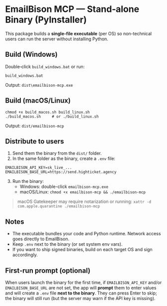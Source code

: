 # EmailBison MCP — Stand‑alone Binary (PyInstaller)

This package builds a **single-file executable** (per OS) so non-technical users can run the server without installing Python.

## Build (Windows)
Double‑click `build_windows.bat` or run:
```
build_windows.bat
```
Output: `dist\emailbison-mcp.exe`

## Build (macOS/Linux)
```
chmod +x build_macos.sh build_linux.sh
./build_macos.sh     # or ./build_linux.sh
```
Output: `dist/emailbison-mcp`

## Distribute to users
1. Send them the binary from the `dist/` folder.
2. In the same folder as the binary, create a `.env` file:
```
EMAILBISON_API_KEY=sk_live_...
EMAILBISON_BASE_URL=https://send.highticket.agency
```
3. Run the binary:
   - Windows: double-click `emailbison-mcp.exe`
   - macOS/Linux: `chmod +x emailbison-mcp && ./emailbison-mcp`

> macOS Gatekeeper may require notarization or running: `xattr -d com.apple.quarantine ./emailbison-mcp`

## Notes
- The executable bundles your code and Python runtime. Network access goes directly to EmailBison.
- Keep `.env` next to the binary (or set system env vars).
- If you want to ship signed binaries, build on each target OS and sign accordingly.


## First‑run prompt (optional)
When users launch the binary for the first time, if `EMAILBISON_API_KEY` and/or `EMAILBISON_BASE_URL` are not set,
the app will **prompt** them to enter values and will create a `.env` file **next to the binary**.
They can press Enter to skip; the binary will still run (but the server may warn if the API key is missing).
